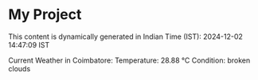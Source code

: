 # My Project

This content is dynamically generated in Indian Time (IST): 2024-12-02 14:47:09 IST


Current Weather in Coimbatore:
Temperature: 28.88 °C
Condition: broken clouds
